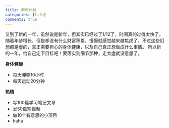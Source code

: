 ```yaml
---
title: 新年计划
categories: [life]
comments: true
---
```


又到了新的一年，虽然说是新年，但其实已经过了1/12了，时间真的过得太快了。
随着年龄增长，但是却没有什么财富积累，慢慢就感觉越来越焦虑了，不过这些幻想都是虚的，真正需要担心的身体健康，以及自己真正想做成什么事情。
所以新的一年，给自己定下目标吧！要落实到细节那种，走太虚就没意思了。

**身体健康**
- 每天睡够10小时
- 每天运动20分钟

**热情**
- 写100篇学习笔记文章
- 发50篇短视频
- 做10个有意思的小项目
- haha
